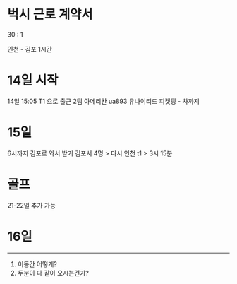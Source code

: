 # 벅시 근로 계약서

30 : 1

인천 - 김포 1시간


# 14일 시작

14일 15:05 T1 으로 출근
2팀
아메리칸 ua893
유나이티드
피켓팅 - 차까지


# 15일
6시까지 김포로 와서 받기
김포서 4명 > 다시 인천 t1 > 3시 15분


# 골프
21-22일 추가 가능


# 16일

---


1. 이동간 어떻게? 
2. 두분이 다 같이 오시는건가?

